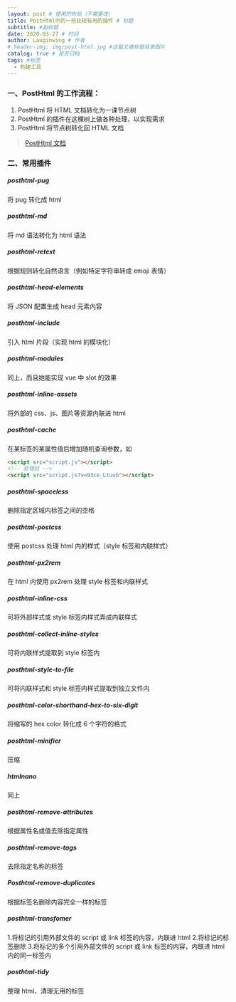 ```yaml
---
layout: post # 使用的布局（不需要改）
title: PostHtml中的一些比较有用的插件 # 标题
subtitle: #副标题
date: 2020-03-27 # 时间
author: Lauginwing # 作者
# header-img: img/post-html.jpg #这篇文章标题背景图片
catalog: true # 是否归档
tags: #标签
  - 构建工具
---
```


### 一、PostHtml 的工作流程：

1. PostHtml 将 HTML 文档转化为一课节点树
2. PostHtml 的插件在这棵树上做各种处理，以实现需求
3. PostHtml 将节点树转化回 HTML 文档

> [PostHtml 文档](https://github.com/posthtml/posthtml)

### 二、常用插件

##### posthtml-pug

将 pug 转化成 html

##### posthtml-md

将 md 语法转化为 html 语法

##### posthtml-retext

根据规则转化自然语言（例如特定字符串转成 emoji 表情）

##### posthtml-head-elements

将 JSON 配置生成 head 元素内容

##### posthtml-include

引入 html 片段（实现 html 的模块化）

##### posthtml-modules

同上，而且她能实现 vue 中 slot 的效果

##### posthtml-inline-assets

将外部的 css、js、图片等资源内联进 html

##### posthtml-cache

在某标签的某属性值后增加随机查询参数，如

```html
<script src="script.js"></script>
<!-- 处理后 -->
<script src="script.js?v=93ce_Ltuub"></script>
```

##### posthtml-spaceless

删除指定区域内标签之间的空格

##### posthtml-postcss

使用 postcss 处理 html 内的样式（style 标签和内联样式）

##### posthtml-px2rem

在 html 内使用 px2rem 处理 style 标签和内联样式

##### posthtml-inline-css

可将外部样式或 style 标签内样式弄成内联样式

##### posthtml-collect-inline-styles

可将内联样式提取到 style 标签内

##### posthtml-style-to-file

可将内联样式和 style 标签内样式提取到独立文件内

##### posthtml-color-shorthand-hex-to-six-digit

将缩写的 hex color 转化成 6 个字符的格式

##### posthtml-minifier

压缩

##### htmlnano

同上

##### posthtml-remove-attributes

根据属性名或值去除指定属性

##### posthtml-remove-tags

去除指定名称的标签

##### Posthtml-remove-duplicates

根据标签名删除内容完全一样的标签

##### posthtml-transfomer

1.将标记的引用外部文件的 script 或 link 标签的内容，内联进 html 2.将标记的标签删除 3.将标记的多个引用外部文件的 script 或 link 标签的内容，内联进 html 内的同一标签内

##### posthtml-tidy

整理 html、清理无用的标签
